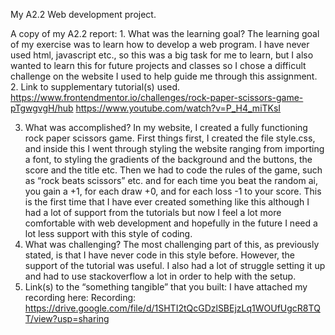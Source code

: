 My A2.2 Web development project.

A copy of my A2.2 report: 1. What was the learning goal?
The learning goal of my exercise was to learn how to develop a web program. I have never used html, javascript etc., so this was a big task for me to learn, but I also wanted to learn this for future projects and classes so I chose a difficult challenge on the website I used to help guide me through this assignment.
2. Link to supplementary tutorial(s) used.
https://www.frontendmentor.io/challenges/rock-paper-scissors-game-pTgwgvgH/hub
https://www.youtube.com/watch?v=P_H4_miTKsI

3. What was accomplished?
In my website, I created a fully functioning rock paper scissors game. First things first, I created the file style.css, and inside this I went through styling the website ranging from importing a font, to styling the gradients of the background and the buttons, the score and the title etc. Then we had to code the rules of the game, such as “rock beats scissors” etc. and for each time you beat the random ai, you gain a +1, for each draw +0, and for each loss -1 to your score. This is the first time that I have ever created something like this although I had a lot of support from the tutorials but now I feel a lot more comfortable with web development and hopefully in the future I need a lot less support with this style of coding.
4. What was challenging?
The most challenging part of this, as previously stated, is that I have never code in this style before. However, the support of the tutorial was useful. I also had a lot of struggle setting it up and had to use stackoverflow a lot in order to help with the setup.
5. Link(s) to the “something tangible” that you built:
I have attached my recording here:
Recording: https://drive.google.com/file/d/1SHTI2tQcGDzlSBEjzLq1WOUfUgcR8TQT/view?usp=sharing
